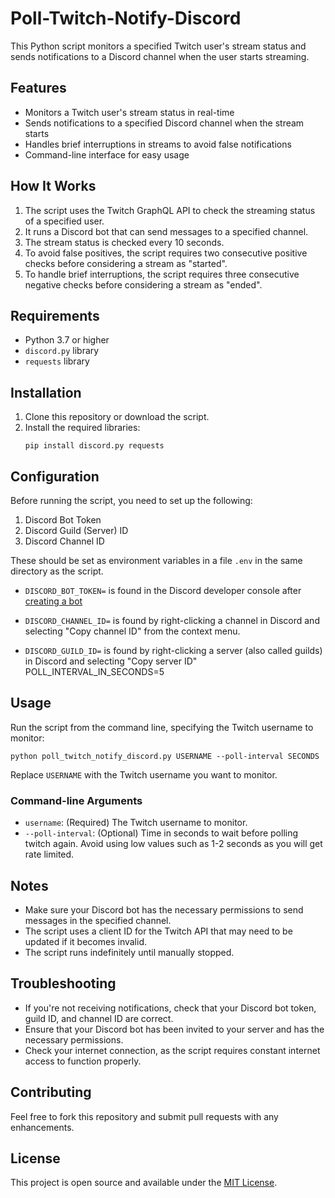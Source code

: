 # Poll-Twitch-Notify-Discord

This Python script monitors a specified Twitch user's stream status and sends notifications to a Discord channel when the user starts streaming.

## Features

- Monitors a Twitch user's stream status in real-time
- Sends notifications to a specified Discord channel when the stream starts
- Handles brief interruptions in streams to avoid false notifications
- Command-line interface for easy usage

## How It Works

1. The script uses the Twitch GraphQL API to check the streaming status of a specified user.
2. It runs a Discord bot that can send messages to a specified channel.
3. The stream status is checked every 10 seconds.
4. To avoid false positives, the script requires two consecutive positive checks before considering a stream as "started".
5. To handle brief interruptions, the script requires three consecutive negative checks before considering a stream as "ended".

## Requirements

- Python 3.7 or higher
- `discord.py` library
- `requests` library

## Installation

1. Clone this repository or download the script.
2. Install the required libraries:
   ```
   pip install discord.py requests
   ```

## Configuration

Before running the script, you need to set up the following:

1. Discord Bot Token
2. Discord Guild (Server) ID
3. Discord Channel ID

These should be set as environment variables in a file `.env` in the same directory as the script.

- `DISCORD_BOT_TOKEN=` is found in the Discord developer console after [creating a bot](https://discordpy.readthedocs.io/en/stable/discord.html)

- `DISCORD_CHANNEL_ID=` is found by right-clicking a channel in Discord and selecting "Copy channel ID" from the context menu.

- `DISCORD_GUILD_ID=` is found by right-clicking a server (also called guilds) in Discord and selecting "Copy server ID"
POLL_INTERVAL_IN_SECONDS=5

## Usage

Run the script from the command line, specifying the Twitch username to monitor:

```
python poll_twitch_notify_discord.py USERNAME --poll-interval SECONDS
```

Replace `USERNAME` with the Twitch username you want to monitor.

### Command-line Arguments

- `username`: (Required) The Twitch username to monitor.
- `--poll-interval`: (Optional)
Time in seconds to wait before polling twitch again. Avoid using low values such as 1-2 seconds as you will get rate limited.

## Notes

- Make sure your Discord bot has the necessary permissions to send messages in the specified channel.
- The script uses a client ID for the Twitch API that may need to be updated if it becomes invalid.
- The script runs indefinitely until manually stopped.

## Troubleshooting

- If you're not receiving notifications, check that your Discord bot token, guild ID, and channel ID are correct.
- Ensure that your Discord bot has been invited to your server and has the necessary permissions.
- Check your internet connection, as the script requires constant internet access to function properly.

## Contributing

Feel free to fork this repository and submit pull requests with any enhancements.

## License

This project is open source and available under the [MIT License](LICENSE).